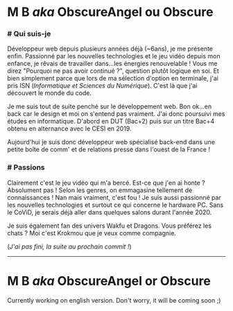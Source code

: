 # M B *aka* ObscureAngel ou Obscure

### # Qui suis-je
Développeur web depuis plusieurs années déjà (~6ans), je me présente enfin. Passionné par les nouvelles technologies et le jeu vidéo depuis mon enfance, je rêvais de travailler dans...les énergies renouvelable ! Vous me direz "Pourquoi ne pas avoir continué ?", question plutôt logique en soi. Et bien simplement parce que lors de ma sélection d'option en terminale, j'ai pris ISN (*Informatique et Sciences du Numérique*). C'est là que j'ai découvert le monde du code.

Je me suis tout de suite penché sur le développement web. Bon ok...en back car le design et moi on s'entend pas vraiment. J'ai donc poursuivi mes études en informatique. D'abord en DUT (Bac+2) puis sur un titre Bac+4 obtenu en alternance avec le CESI en 2019.

Aujourd'hui je suis donc développeur web spécialisé back-end dans une petite boîte de comm' et de relations presse dans l'ouest de la France !

### # Passions
Clairement c'est le jeu vidéo qui m'a bercé. Est-ce que j'en ai honte ? Absolument pas ! Selon les genres, on emmagasine tellement de connaissances ! Nan mais vraiment, c'est fou ! Je suis aussi passionné par les nouvelles technologies et surtout ce qui concerne le hardware PC. Sans le CoViD, je serais déjà aller dans quelques salons durant l'année 2020.

Je suis également fan des univers Wakfu et Dragons. Vous préférez les chats ? Moi c'est Krokmou que je veux comme compagnie.

(*J'ai pas fini, la suite au prochain commit !*)

***
# M B *aka* ObscureAngel or Obscure

Currently working on english version. Don't worry, it will be coming soon ;)

[comment]: <> (- 👋 Hi, I’m @ObscureAngel)
[comment]: <> (- 👀 I’m interested in ...)
[comment]: <> (- 🌱 I’m currently learning ...)
[comment]: <> (- 💞️ I’m looking to collaborate on ...)
[comment]: <> (- 📫 How to reach me ...)
